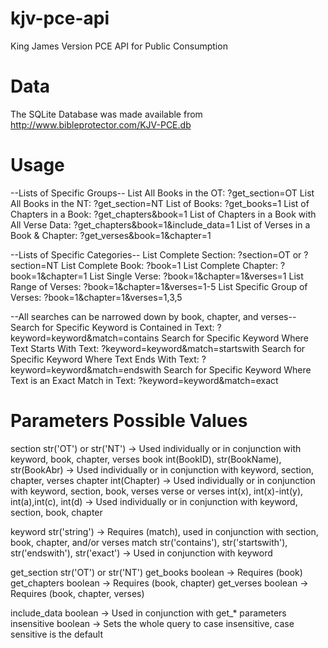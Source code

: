 kjv-pce-api
=====================================================================================
King James Version PCE API for Public Consumption

Data
=====================================================================================
The SQLite Database was made available from http://www.bibleprotector.com/KJV-PCE.db

Usage
=====================================================================================
--Lists of Specific Groups--
List All Books in the OT: ?get_section=OT
List All Books in the NT: ?get_section=NT
List of Books: ?get_books=1
List of Chapters in a Book: ?get_chapters&book=1
List of Chapters in a Book with All Verse Data: ?get_chapters&book=1&include_data=1
List of Verses in a Book & Chapter: ?get_verses&book=1&chapter=1

--Lists of Specific Categories--
List Complete Section: ?section=OT or ?section=NT
List Complete Book: ?book=1
List Complete Chapter: ?book=1&chapter=1
List Single Verse: ?book=1&chapter=1&verses=1
List Range of Verses: ?book=1&chapter=1&verses=1-5
List Specific Group of Verses: ?book=1&chapter=1&verses=1,3,5

--All searches can be narrowed down by book, chapter, and verses--
Search for Specific Keyword is Contained in Text: ?keyword=keyword&match=contains
Search for Specific Keyword Where Text Starts With Text: ?keyword=keyword&match=startswith
Search for Specific Keyword Where Text Ends With Text: ?keyword=keyword&match=endswith
Search for Specific Keyword Where Text is an Exact Match in Text: ?keyword=keyword&match=exact

Parameters          Possible Values
=====================================================================================
section             str('OT') or str('NT') -> Used individually or in conjunction with keyword, book, chapter, verses
book                int(BookID), str(BookName), str(BookAbr) -> Used individually or in conjunction with keyword, section, chapter, verses
chapter             int(Chapter) -> Used individually or in conjunction with keyword, section, book, verses
verse or verses     int(x), int(x)-int(y), int(a),int(c), int(d) -> Used individually or in conjunction with keyword, section, book, chapter

keyword             str('string') -> Requires (match), used in conjunction with section, book, chapter, and/or verses
match               str('contains'), str('startswith'), str('endswith'), str('exact') -> Used in conjunction with keyword

get_section         str('OT') or str('NT')
get_books           boolean -> Requires (book)
get_chapters        boolean -> Requires (book, chapter)
get_verses          boolean -> Requires (book, chapter, verses)

include_data        boolean -> Used in conjunction with get_* parameters
insensitive         boolean -> Sets the whole query to case insensitive, case sensitive is the default